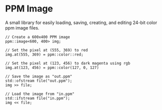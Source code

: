 # PPM Image
A small library for easily loading, saving, creating, and editing 24-bit color ppm image files.

```
// Create a 600x400 PPM image
ppm::image<600, 400> img;

// Set the pixel at (555, 369) to red
img.at(555, 369) = ppm::color::red;

// Set the pixel at (123, 456) to dark magenta using rgb
img.at(123, 456) = ppm::color(127, 0, 127)

// Save the image as "out.ppm"
std::ofstream file("out.ppm");
img >> file;

// Load the image from "in.ppm"
std::ifstream file("in.ppm");
img << file;
```
